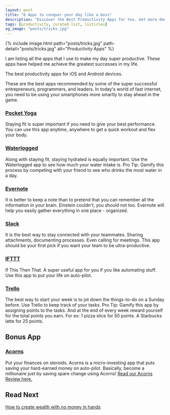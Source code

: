 ```yaml
---
layout: post
title: "6 Apps to conquer your day like a boss"
description: "Discover the Best Productivity Apps for You. Get more done with these productivity apps for iOS, and Android."
tags: [productivity, curated-list, listicles]
og_image: "posts/tricks.jpg"
---
```


{% include image.html path="posts/tricks.jpg" path-detail="posts/tricks.jpg" alt="Productivity Apps" %}

I am listing all the apps that I use to make my day super productive. These apps have helped me achieve the greatest successes in my life. 

The best productivity apps for iOS and Android devices.

These are the best apps recommended by some of the super successful entrepreneurs, programmers, and leaders. In today's world of fast internet, you need to be using your smartphones more smartly to stay ahead in the game.

### [Pocket Yoga](https://www.pocketyoga.com/apps/pocket-yoga/)

Staying fit is super important if you need to give your best performance. You can use this app anytime, anywhere to get a quick workout and flex your body.


### [Waterlogged](https://www.waterlogged.com/)

Along with staying fit, staying hydrated is equally important. Use the Waterlogged app to see how much your water intake is. Pro Tip: Gamify this process by competing with your friend to see who drinks the most water in a day.

### [Evernote](https://evernote.com/) 

It is better to keep a note than to pretend that you can remember all the information in your brain. Einstein couldn't, you should not too. Evernote will help you easily gather everything in one place - organized.

### [Slack](https://slack.com/) 

It is the best way to stay connected with your teammates. Sharing attachments, documenting processes. Even calling for meetings. This app should be your first pick if you want your team to be ultra-productive.

### [IFTTT](https://ifttt.com/)

If This Then That. A super useful app for you if you like automating stuff. Use this app to put your life on auto-pilot.

### [Trello](https://trello.com/home) 

The best way to start your week is to jot down the things-to-do on a Sunday before. Use Trello to keep track of your tasks. Pro Tip: Gamify this app by assigning points to the tasks. And at the end of every week reward yourself for the total points you earn. For ex: 1 pizza slice for 50 points. A Starbucks latte for 25 points. 

## Bonus App

### [Acorns](http://bit.ly/acornFree)  

Put your finances on steroids. Acorns is a micro-investing app that puts saving your hard-earned money on auto-pilot. Basically, become a millionaire just by saving spare change using Acorns! [Read our Acorns Review here.](http://ngninja.com/posts/acorns-review-2019)


## Read Next

[How to create wealth with no money in hands](http://ngninja.com/posts/build-wealth-with-no-money)